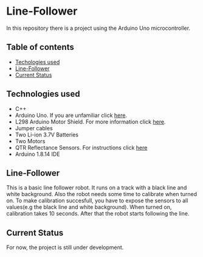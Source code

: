 # Line-Follower
In this repository there is a project using the Arduino Uno microcontroller.

## Table of contents
* [Techologies used](#technologies-used)
* [Line-Follower](#light-once-every-minute)
* [Current Status](#current-status)


## Technologies used
+ C++
+ Arduino Uno. If you are unfamiliar click [here](https://www.arduino.cc/en/Main/arduinoBoardUno&gt;).
+ L298 Arduino Motor Shield. For more information click [here](https://www.instructables.com/Tutorial-for-L298-2Amp-Motor-Driver-Shield-for-Ard/).
+ Jumper cables
+ Two Li-ion 3.7V Batteries
+ Two Motors
+ QTR Reflectance Sensors. For instructions click [here](https://www.pololu.com/docs/pdf/0J19/QTR_arduino_library.pdf)
+ Arduino 1.8.14 IDE


## Line-Follower
This is a basic line follower robot. It runs on a track with a black line and white background.
Also the robot needs some time to calibrate when turned on.
To make calibration succesfull, you have to expose the sensors to all values(e.g the black line and white background).
When turned on, calibration takes 10 seconds. After that the robot starts following the line.


## Current Status
For now, the project is still under development.
